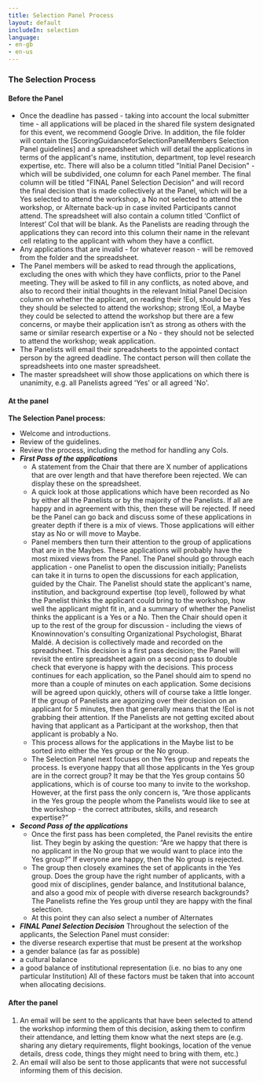 ```yaml
---
title: Selection Panel Process
layout: default
includeIn: selection
language:
- en-gb
- en-us
---
```

### The Selection Process 

#### Before the Panel 
* Once the deadline has passed - taking into account the local submitter time - all applications will be placed in the shared file system designated for this event, we recommend Google Drive. In addition, the file folder will contain the [ScoringGuidanceforSelectionPanelMembers Selection Panel guidelines] and a spreadsheet which will detail the applications in terms of the applicant's name, institution, department, top level research expertise, etc. There will also be a column titled "Initial Panel Decision" -which will be subdivided, one column for each Panel member. The final column will be titled "FINAL Panel Selection Decision" and will record the final decision that is made collectively at the Panel, which will be a Yes selected to attend the workshop, a No not selected to attend the workshop, or Alternate back-up in case invited Participants cannot attend. The spreadsheet will also contain a column titled ‘Conflict of Interest’ CoI that will be blank. As the Panelists are reading through the applications they can record into this column their name in the relevant cell relating to the applicant with whom they have a conflict.
* Any applications that are invalid - for whatever reason - will be removed from the folder and the spreadsheet.
* The Panel members will be asked to read through the applications, excluding the ones with which they have conflicts, prior to the Panel meeting. They will be asked to fill in any conflicts, as noted above, and also to record their initial thoughts in the relevant Initial Panel Decision column on whether the applicant, on reading their !EoI, should be a Yes they should be selected to attend the workshop; strong !EoI, a Maybe they could be selected to attend the workshop but there are a few concerns, or maybe their application isn’t as strong as others with the same or similar research expertise or a No - they should not be selected to attend the workshop; weak application.
* The Panelists will email their spreadsheets to the appointed contact person by the agreed deadline. The contact person will then collate the spreadsheets into one master spreadsheet.
* The master spreadsheet will show those applications on which there is unanimity, e.g. all Panelists agreed 'Yes' or all agreed 'No'.

#### At the panel
**The Selection Panel process:**
* Welcome and introductions.
* Review of the guidelines.
* Review the process, including the method for handling any CoIs.
* ***First Pass of the applications***
  * A statement from the Chair that there are X number of applications that are over length and that have therefore been rejected. We can display these on the spreadsheet.
  * A quick look at those applications which have been recorded as No by either all the Panelists or by the majority of the Panelists. If all are happy and in agreement with this, then these will be rejected. If need be the Panel can go back and discuss some of these applications in greater depth if there is a mix of views. Those applications will either stay as No or will move to Maybe.
  * Panel members then turn their attention to the group of applications that are in the Maybes. These applications will probably have the most mixed views from the Panel. The Panel should go through each application - one Panelist to open the discussion initially; Panelists can take it in turns to open the discussions for each application, guided by the Chair. The Panelist should state the applicant's name, institution, and background expertise (top level), followed by what the Panelist thinks the applicant could bring to the workshop, how well the applicant might fit in, and a summary of whether the Panelist thinks the applicant is a Yes or a No. Then the Chair should open it up to the rest of the group for discussion - including the views of Knowinnovation's consulting Organizational Psychologist, Bharat Maldé. A decision is collectively made and recorded on the spreadsheet. This decision is a first pass decision; the Panel will revisit the entire spreadsheet again on a second pass to double check that everyone is happy with the decisions. This process continues for each application, so the Panel should aim to spend no more than a couple of minutes on each application. Some decisions will be agreed upon quickly, others will of course take a little longer. If the group of Panelists are agonizing over their decision on an applicant for 5 minutes, then that generally means that the !EoI is not grabbing their attention. If the Panelists are not getting excited about having that applicant as a Participant at the workshop, then that applicant is probably a No.
  * This process allows for the applications in the Maybe list to be sorted into either the Yes group or the No group.
  * The Selection Panel next focuses on the Yes group and repeats the process. Is everyone happy that all those applicants in the Yes group are in the correct group? It may be that the Yes group contains 50 applications, which is of course too many to invite to the workshop. However, at the first pass the only concern is, “Are those applicants in the Yes group the people whom the Panelists would like to see at the workshop - the correct attributes, skills, and research expertise?”
* ***Second Pass of the applications***
  * Once the first pass has been completed, the Panel revisits the entire list. They begin by asking the question: “Are we happy that there is no applicant in the No group that we would want to place into the Yes group?” If everyone are happy, then the No group is rejected.
  * The group then closely examines the set of applicants in the Yes group. Does the group have the right number of applicants, with a good mix of disciplines, gender balance, and Institutional balance, and also a good mix of people with diverse research backgrounds? The Panelists refine the Yes group until they are happy with the final selection.
  * At this point they can also select a number of Alternates 
* ***FINAL Panel Selection Decision***
Throughout the selection of the applicants, the Selection Panel must consider:
 * the diverse research expertise that must be present at the workshop
 * a gender balance (as far as possible)
 * a cultural balance
 * a good balance of institutional representation (i.e. no bias to any one particular Institution)
All of these factors must be taken that into account when allocating decisions.
#### After the panel 
1. An email will be sent to the applicants that have been selected to attend the workshop informing them of this decision, asking them to confirm their attendance, and letting them know what the next steps are (e.g. sharing any dietary requirements, flight bookings, location of the venue details, dress code, things they might need to bring with them, etc.)
1. An email will also be sent to those applicants that were not successful informing them of this decision.
